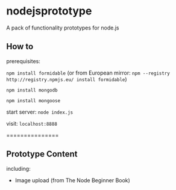 nodejsprototype
===============

A pack of functionality prototypes for node.js


## How to

prerequisites: 

`npm install formidable` (or from European mirror: `npm --registry http://registry.npmjs.eu/ install formidable`)

`npm install mongodb`

`npm install mongoose`

start server: `node index.js`

visit: `localhost:8888`

===============
## Prototype Content

including:

*	Image upload (from The Node Beginner Book)



